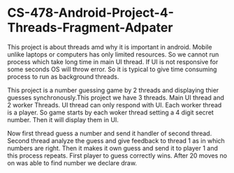 # CS-478-Android-Project-4-Threads-Fragment-Adpater

This project is about threads amd why it is important in android. Mobile unlike laptops or computers has only limited resources.
So we cannot run process which take long time in main UI thread. If UI is not responsive for some seconds OS will throw error. 
So it is typical to give time consuming process to run as background threads.

This project is a number guessing game by 2 threads and displaying thier guesses synchronously.This project we have 3 threads.
Main UI thread and 2 worker Threads. UI thread can only respond with UI. Each worker thread is a player. So game starts by each woker thread setting a 4 digit secret number. Then it will display
them in UI. 

Now first thread guess a number and send it handler of second thread. Second thread analyze the guess and give feedback to thread 1
as in which numbers are right. Then it makes it own guess and send it to player 1 and this process repeats. First player to
guess correctly wins. After 20 moves no on was able to find number we declare draw.
